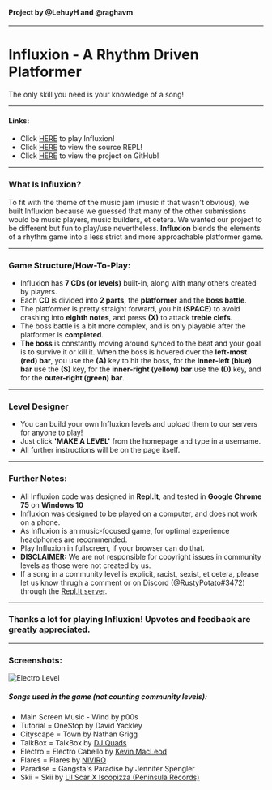#### Project by @LehuyH and @raghavm
---
# Influxion - A Rhythm Driven Platformer
The only skill you need is your knowledge of a song!

---
#### Links:
- Click [HERE](https://influxionfinal.raghavm.repl.co/) to play Influxion!
- Click [HERE](https://repl.it/@raghavm/InfluxionFinal) to view the source REPL!
- Click [HERE](https://github.com/mrcool4000/influxion-rhythm-game) to view the project on GitHub!
---
### What Is Influxion?
To fit with the theme of the music jam (music if that wasn't obvious), we built Influxion because we guessed that many of the other submissions would be music players, music builders, et cetera. We wanted our project to be different but fun to play/use nevertheless. **Influxion** blends the elements of a rhythm game into a less strict and more approachable platformer game.

---
### Game Structure/How-To-Play:
 - Influxion has **7 CDs (or levels)** built-in, along with many others created by players.
 - Each **CD** is divided into **2 parts**, the **platformer** and the **boss battle**.
 - The platformer is pretty straight forward, you hit **(SPACE)** to avoid crashing into **eighth notes**, and press **(X)** to attack **treble clefs**.
 - The boss battle is a bit more complex, and is only playable after the platformer is **completed**.
 - **The boss** is constantly moving around synced to the beat and your goal is to survive it or kill it. When the boss is hovered over the **left-most (red) bar**, you use the **(A)** key to hit the boss, for the **inner-left (blue) bar** use the **(S)** key, for the **inner-right (yellow) bar** use the **(D)**  key, and for the **outer-right (green) bar**.
---

### Level Designer
 - You can build your own Influxion levels and upload them to our servers for anyone to play!
 - Just click **'MAKE A LEVEL'** from the homepage and type in a username.
 - All further instructions will be on the page itself.
---

### Further Notes:
 - All Influxion code was designed in **Repl.It**, and tested in **Google Chrome 75** on **Windows 10**
 - Influxion was designed to be played on a computer, and does not work on a phone.
 - As Influxion is an music-focused game, for optimal experience headphones are recommended.
 - Play Influxion in fullscreen, if your browser can do that.
 - **DISCLAIMER:** We are not responsible for copyright issues in community levels as those were not created by us.
 - If a song in a community level is explicit, racist, sexist, et cetera, please let us know thrugh a comment or on Discord (@RustyPotato#3472) through the [Repl.It server](https://repl.it/discord).
---

### Thanks a lot for playing Influxion! Upvotes and feedback are greatly appreciated.
---
### Screenshots:
![Electro Level](https://cdn.discordapp.com/attachments/543969485598490634/602274139251802112/unknown.png)
##### Songs used in the game (not counting community levels):
 - Main Screen Music - Wind by p00s
 - Tutorial = OneStop by David Yackley
 - Cityscape = Town by Nathan Grigg
 - TalkBox = TalkBox by [DJ Quads](https://twitter.com/djquads?lang=en)
 - Electro = Electro Cabello by [Kevin MacLeod](https://incompetech.com/)
 - Flares = Flares by [NIVIRO](https://www.youtube.com/channel/UCYsQBXpnkduQxGo3z1lstZw)
 - Paradise = Gangsta's Paradise by Jennifer Spengler
 - Skii = Skii by [Lil Scar X Iscopizza (Peninsula Records)](https://www.youtube.com/channel/UCrmVTYUv3BNQHllJyXrZtUg/)
 


